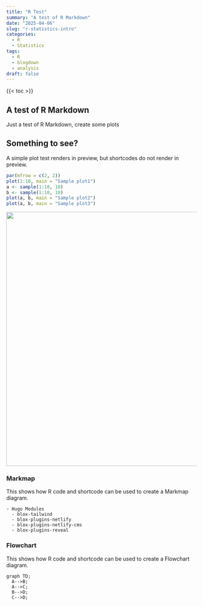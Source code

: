 ```yaml
---
title: "R Test"
summary: "A test of R Markdown"
date: "2025-04-06"
slug: "r-statistics-intro"
categories:
  - R
  - Statistics
tags:
  - R
  - blogdown
  - analysis
draft: false
---
```


{{< toc >}}


## A test of R Markdown

Just a test of R Markdown, create some plots


## Something to see?

A simple plot test renders in preview, but shortcodes do not render in preview.


``` r
par(mfrow = c(2, 2))
plot(1:10, main = "Sample plot1")
a <- sample(1:10, 10)
b <- sample(1:10, 10)
plot(a, b, main = "Sample plot2")
plot(a, b, main = "Sample plot3")
```

<img src="{{< blogdown/postref >}}index_files/figure-html/unnamed-chunk-1-1.png" width="672" />

### Markmap

This shows how R code and shortcode can be used to create a Markmap diagram.

```markmap {height="200px"}
- Hugo Modules
  - blox-tailwind
  - blox-plugins-netlify
  - blox-plugins-netlify-cms
  - blox-plugins-reveal
```

### Flowchart

This shows how R code and shortcode can be used to create a Flowchart diagram.

```mermaid
graph TD;
  A-->B;
  A-->C;
  B-->D;
  C-->D;
```
